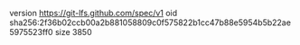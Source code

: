 version https://git-lfs.github.com/spec/v1
oid sha256:2f36b02ccb00a2b881058809c0f575822b1cc47b88e5954b5b22ae5975523ff0
size 3850
